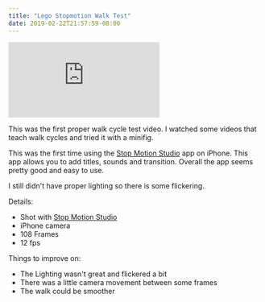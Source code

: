 ```yaml
---
title: "Lego Stopmotion Walk Test"
date: 2019-02-22T21:57:59-08:00
---
```


<!--more-->

<div class="youtube-responsive-container">
<iframe src="https://www.youtube.com/embed/QwuRoOiRwt4" frameborder="0" allow="accelerometer; autoplay; encrypted-media; gyroscope; picture-in-picture" allowfullscreen></iframe></div>

This was the first proper walk cycle test video. I watched some videos that teach walk cycles and tried it with a minifig.

This was the first time using the [Stop Motion Studio](https://www.cateater.com/ "cateater - Stop Motion Studio") app on iPhone. This app allows you to add titles, sounds and transition. Overall the app seems pretty good and easy to use.

I still didn't have proper lighting so there is some flickering.

Details:

* Shot with [Stop Motion Studio](https://www.cateater.com/ "cateater - Stop Motion Studio") 
* iPhone camera
* 108 Frames
* 12 fps

Things to improve on:

* The Lighting wasn't great and flickered a bit
* There was a little camera movement between some frames
* The walk could be smoother
